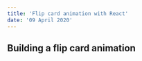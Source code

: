 ```yaml
---
title: 'Flip card animation with React'
date: '09 April 2020'
---
```


## Building a flip card animation
